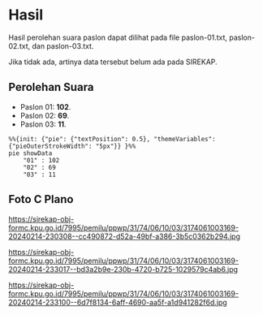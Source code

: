 # Hasil

Hasil perolehan suara paslon dapat dilihat pada file paslon-01.txt, paslon-02.txt, dan paslon-03.txt.

Jika tidak ada, artinya data tersebut belum ada pada SIREKAP.

## Perolehan Suara

 * Paslon 01: **102**.
 * Paslon 02: **69**.
 * Paslon 03: **11**.

```mermaid
%%{init: {"pie": {"textPosition": 0.5}, "themeVariables": {"pieOuterStrokeWidth": "5px"}} }%%
pie showData
    "01" : 102
    "02" : 69
    "03" : 11
```
## Foto C Plano

https://sirekap-obj-formc.kpu.go.id/7995/pemilu/ppwp/31/74/06/10/03/3174061003169-20240214-230308--cc490872-d52a-49bf-a386-3b5c0362b294.jpg

https://sirekap-obj-formc.kpu.go.id/7995/pemilu/ppwp/31/74/06/10/03/3174061003169-20240214-233017--bd3a2b9e-230b-4720-b725-1029579c4ab6.jpg

https://sirekap-obj-formc.kpu.go.id/7995/pemilu/ppwp/31/74/06/10/03/3174061003169-20240214-233100--6d7f8134-6aff-4690-aa5f-a1d941282f6d.jpg
